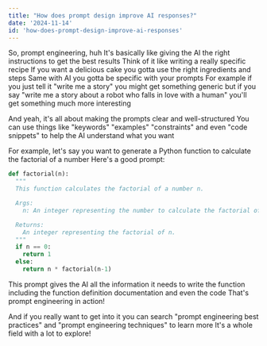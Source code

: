 ```yaml
---
title: "How does prompt design improve AI responses?"
date: '2024-11-14'
id: 'how-does-prompt-design-improve-ai-responses'
---
```


So, prompt engineering, huh  It's basically like  giving the AI the right instructions  to get the best results  Think of it like writing a really specific recipe  If you want a delicious cake  you gotta use the right ingredients and steps  Same with AI  you gotta be specific with your prompts  For example  if you just tell it  "write me a story"  you might get something generic  but if you say  "write me a story about a robot who falls in love with a human"  you'll get something much more interesting  

And yeah,  it's all about  making the prompts clear  and  well-structured  You can use things like  "keywords"  "examples"  "constraints"  and even  "code snippets"  to help the AI understand what you want 

For example, let's say you want to generate a Python function  to calculate the factorial of a number  Here's a good prompt:

```python
def factorial(n):
  """
  This function calculates the factorial of a number n.

  Args:
    n: An integer representing the number to calculate the factorial of.

  Returns:
    An integer representing the factorial of n.
  """
  if n == 0:
    return 1
  else:
    return n * factorial(n-1)
```

This prompt gives the AI  all the information it needs  to write the function  including the function definition  documentation  and even the code  That's prompt engineering in action!

And if you really want to get into it  you can search "prompt engineering best practices"  and "prompt engineering techniques"  to learn more  It's a whole field  with a lot to explore!
